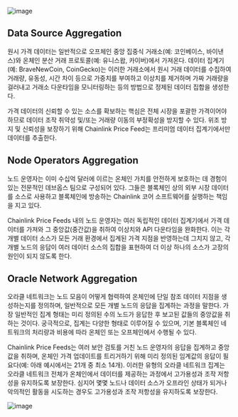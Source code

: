 ![image](https://github.com/nobodyjbj/readme/blob/master/src/main/resources/image/threelayers1.png)

## Data Source Aggregation

원시 가격 데이터는 일반적으로 오프체인 중앙 집중식 거래소(예: 코인베이스, 바이낸스)와 온체인 분산 거래 프로토콜(예: 유니스왑, 카이버)에서 가져온다.
데이터 집계기(예: BraveNewCoin, CoinGecko)는 이러한 거래소에서 원시 거래 데이터를 수집하여 거래량, 유동성, 시간 차이 등으로 가중치를 부여하고 이상치를 제거하며 가짜 거래량을 걸러내고 거래소 다운타임을 모니터링하는 등의 방법으로 정제된 데이터 집합을 생성한다.

가격 데이터의 신뢰할 수 있는 소스를 확보하는 핵심은 전체 시장을 포괄한 가격이어야 하므로 데이터 조작 취약성 및/또는 거래량 이동의 부정확성을 방지할 수 있다.
위조 방지 및 신뢰성을 보장하기 위해 Chainlink Price Feed는 프리미엄 데이터 집계기에서만 데이터를 추출한다.

## Node Operators Aggregation

노드 운영자는 이미 수십억 달러에 이르는 온체인 가치를 안전하게 보호하는 데 경험이 있는 전문적인 데브옵스 팀으로 구성되어 있다. 그들은 블록체인 상의 외부 시장 데이터를 소스로 사용하고 블록체인에 방송하는 Chainlink 코어 소프트웨어를 실행하는 책임을 지고 있다.

Chainlink Price Feeds 내의 노드 운영자는 여러 독립적인 데이터 집계기에서 가격 데이터를 가져와 그 중앙값(중간값)을 취하여 이상치와 API 다운타임을 완화한다. 이는 각 개별 데이터 소스가 모든 거래 환경에서 집계된 가격 지점을 반영하는데 그치지 않고, 각 개별 노드의 응답이 여러 데이터 소스의 집합을 표현하여 더 이상 하나의 소스가 고장의 원인이 되지 않도록 한다.

## Oracle Network Aggregation

오라클 네트워크는 노드 모음이 어떻게 협력하여 온체인에 단일 참조 데이터 지점을 생성하는지를 정의하며, 일반적으로 모든 개별 노드의 응답을 집계하는 과정을 말한다. 가장 일반적인 집계 형태는 미리 정의된 수의 노드가 응답한 후 보고된 값들의 중앙값을 취하는 것이다. 궁극적으로, 집계는 다양한 형태로 이루어질 수 있으며, 기본 블록체인 네트워크의 처리량과 비용에 따라 온체인 또는 오프체인에서 수행될 수 있다.

Chainlink Price Feeds는 여러 보안 검토를 거친 노드 운영자의 응답을 집계하고 중앙값을 취하며, 온체인 가격 업데이트를 트리거하기 위해 미리 정의된 임계값의 응답이 필요다(예: 아래 예시에서는 21개 중 최소 14개). 이러한 유형의 오라클 네트워크 집계는 오라클 네트워크 전체가 온체인에서 데이터를 제공하는 과정에서 고가용성과 조작 저항성을 유지하도록 보장한다. 심지어 몇몇 노드나 데이터 소스가 오프라인 상태가 되거나 악의적인 활동을 시도하는 경우도 고가용성과 조작 저항성을 유지하도록 보장한다.

![image](https://github.com/nobodyjbj/readme/blob/master/src/main/resources/image/threelayers2.png)
